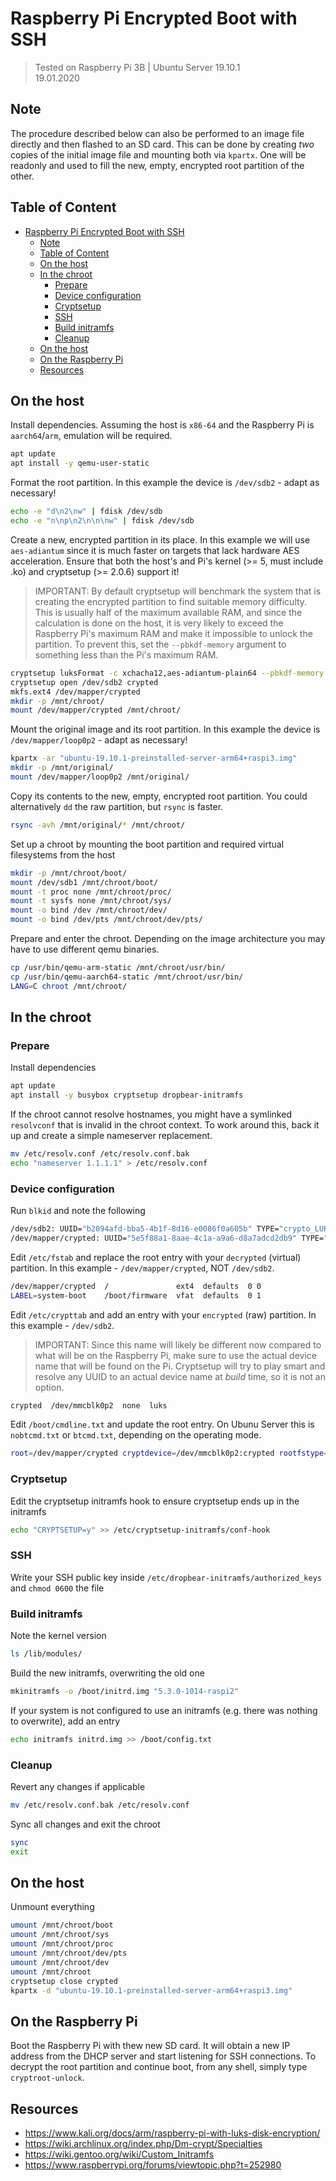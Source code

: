 # Raspberry Pi Encrypted Boot with SSH
> Tested on Raspberry Pi 3B | Ubuntu Server 19.10.1 \
> 19.01.2020

## Note
The procedure described below can also be performed to an image file directly and then flashed to an SD card. This can be done by creating _two_ copies of the initial image file and mounting both via `kpartx`. One will be readonly and used to fill the new, empty, encrypted root partition of the other.

## Table of Content
- [Raspberry Pi Encrypted Boot with SSH](#raspberry-pi-encrypted-boot-with-ssh)
  - [Note](#note)
  - [Table of Content](#table-of-content)
  - [On the host](#on-the-host)
  - [In the chroot](#in-the-chroot)
    - [Prepare](#prepare)
    - [Device configuration](#device-configuration)
    - [Cryptsetup](#cryptsetup)
    - [SSH](#ssh)
    - [Build initramfs](#build-initramfs)
    - [Cleanup](#cleanup)
  - [On the host](#on-the-host-1)
  - [On the Raspberry Pi](#on-the-raspberry-pi)
  - [Resources](#resources)

## On the host
Install dependencies. Assuming the host is `x86-64` and the Raspberry Pi is `aarch64`/`arm`, emulation will be required.
```sh
apt update
apt install -y qemu-user-static
```

Format the root partition. In this example the device is `/dev/sdb2` - adapt as necessary!
```sh
echo -e "d\n2\nw" | fdisk /dev/sdb
echo -e "n\np\n2\n\n\nw" | fdisk /dev/sdb
```

Create a new, encrypted partition in its place. In this example we will use `aes-adiantum` since it is much faster on targets that lack hardware AES acceleration. Ensure that both the host's and Pi's kernel (>= 5, must include .ko) and cryptsetup (>= 2.0.6) support it!
> IMPORTANT: By default cryptsetup will benchmark the system that is creating the encrypted partition to find suitable memory difficulty. This is usually half of the maximum available RAM, and since the calculation is done on the host, it is very likely to exceed the Raspberry Pi's maximum RAM and make it impossible to unlock the partition. To prevent this, set the `--pbkdf-memory` argument to something less than the Pi's maximum RAM.
```sh
cryptsetup luksFormat -c xchacha12,aes-adiantum-plain64 --pbkdf-memory 512000 /dev/sdb2
cryptsetup open /dev/sdb2 crypted
mkfs.ext4 /dev/mapper/crypted
mkdir -p /mnt/chroot/
mount /dev/mapper/crypted /mnt/chroot/
```

Mount the original image and its root partition. In this example the device is `/dev/mapper/loop0p2` - adapt as necessary!
```sh
kpartx -ar "ubuntu-19.10.1-preinstalled-server-arm64+raspi3.img"
mkdir -p /mnt/original/
mount /dev/mapper/loop0p2 /mnt/original/
```

Copy its contents to the new, empty, encrypted root partition. You could alternatively `dd` the raw partition, but `rsync` is faster.
```sh
rsync -avh /mnt/original/* /mnt/chroot/
```

Set up a chroot by mounting the boot partition and required virtual filesystems from the host
```sh
mkdir -p /mnt/chroot/boot/
mount /dev/sdb1 /mnt/chroot/boot/
mount -t proc none /mnt/chroot/proc/
mount -t sysfs none /mnt/chroot/sys/
mount -o bind /dev /mnt/chroot/dev/
mount -o bind /dev/pts /mnt/chroot/dev/pts/
```

Prepare and enter the chroot. Depending on the image architecture you may have to use different qemu binaries.
```sh
cp /usr/bin/qemu-arm-static /mnt/chroot/usr/bin/
cp /usr/bin/qemu-aarch64-static /mnt/chroot/usr/bin/
LANG=C chroot /mnt/chroot/
```

## In the chroot
### Prepare
Install dependencies
```sh
apt update
apt install -y busybox cryptsetup dropbear-initramfs
```

If the chroot cannot resolve hostnames, you might have a symlinked `resolvconf` that is invalid in the chroot context. To work around this, back it up and create a simple nameserver replacement.
```sh
mv /etc/resolv.conf /etc/resolv.conf.bak
echo "nameserver 1.1.1.1" > /etc/resolv.conf
```
 
### Device configuration
Run `blkid` and note the following
```sh
/dev/sdb2: UUID="b2094afd-bba5-4b1f-8d16-e0086f0a605b" TYPE="crypto_LUKS" PARTUUID="3d2c824d-02"
/dev/mapper/crypted: UUID="5e5f88a1-8aae-4c1a-a9a6-d8a7adcd2db9" TYPE="ext4"
```

Edit `/etc/fstab` and replace the root entry with your `decrypted` (virtual) partition. In this example - `/dev/mapper/crypted`, NOT `/dev/sdb2`.
```sh
/dev/mapper/crypted  /               ext4  defaults  0 0
LABEL=system-boot    /boot/firmware  vfat  defaults  0 1
```

Edit `/etc/crypttab` and add an entry with your `encrypted` (raw) partition. In this example - `/dev/sdb2`.
> IMPORTANT: Since this name will likely be different now compared to what will be on the Raspberry Pi, make sure to use the actual device name that will be found on the Pi. Cryptsetup will try to play smart and resolve any UUID to an actual device name at _build_ time, so it is not an option.
```sh
crypted  /dev/mmcblk0p2  none  luks
```

Edit `/boot/cmdline.txt` and update the root entry.
On Ubunu Server this is `nobtcmd.txt` or `btcmd.txt`, depending on the operating mode.
```sh
root=/dev/mapper/crypted cryptdevice=/dev/mmcblk0p2:crypted rootfstype=ext4
```

### Cryptsetup
Edit the cryptsetup initramfs hook to ensure cryptsetup ends up in the initramfs
```sh
echo "CRYPTSETUP=y" >> /etc/cryptsetup-initramfs/conf-hook
```

### SSH
Write your SSH public key inside `/etc/dropbear-initramfs/authorized_keys` and `chmod 0600` the file

### Build initramfs
Note the kernel version
```sh
ls /lib/modules/
```

Build the new initramfs, overwriting the old one
```sh
mkinitramfs -o /boot/initrd.img "5.3.0-1014-raspi2"
```

If your system is not configured to use an initramfs (e.g. there was nothing to overwrite), add an entry
```sh
echo initramfs initrd.img >> /boot/config.txt
```

### Cleanup
Revert any changes if applicable
```sh
mv /etc/resolv.conf.bak /etc/resolv.conf
```
Sync all changes and exit the chroot
```sh
sync
exit
```

## On the host
Unmount everything
```sh
umount /mnt/chroot/boot
umount /mnt/chroot/sys
umount /mnt/chroot/proc
umount /mnt/chroot/dev/pts
umount /mnt/chroot/dev
umount /mnt/chroot
cryptsetup close crypted
kpartx -d "ubuntu-19.10.1-preinstalled-server-arm64+raspi3.img"
```

## On the Raspberry Pi
Boot the Raspberry Pi with thew new SD card. It will obtain a new IP address from the DHCP server and start listening for SSH connections. To decrypt the root partition and continue boot, from any shell, simply type `cryptroot-unlock`.

## Resources
- https://www.kali.org/docs/arm/raspberry-pi-with-luks-disk-encryption/
- https://wiki.archlinux.org/index.php/Dm-crypt/Specialties
- https://wiki.gentoo.org/wiki/Custom_Initramfs
- https://www.raspberrypi.org/forums/viewtopic.php?t=252980